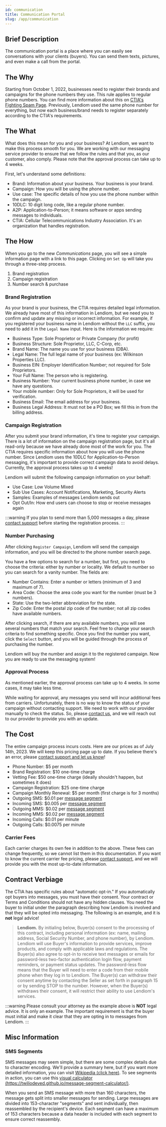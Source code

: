 ```yaml
---
id: communication
title: Communication Portal
slug: /app/communication
---
```


## Brief Description
The communication portal is a place where you can easily see conversations with your clients (buyers). You can send them texts, pictures, and even make a call from the portal.

## The Why
Starting from October 1, 2022, businesses need to register their brands and campaigns for the phone numbers they use. This rule applies to regular phone numbers. You can find more information about this on [CTIA's Fighting Spam Page](https://fightingspam.ctia.org/). Previously, Lendiom used the same phone number for everything, but now each business/brand needs to register separately according to the CTIA's requirements.

## The What
What does this mean for you and your business? At Lendiom, we want to make this process smooth for you. We are working with our messaging service provider to ensure that we follow the rules and that you, as our customer, also comply. Please note that the approval process can take up to 4 weeks.

First, let's understand some definitions:
- Brand: Information about your business. Your business is your brand.
- Campaign: How you will be using the phone number.
- Use case: The specific details of how you use the phone number within the campaign.
- 10DLC: 10 digit long code, like a regular phone number.
- A2P: Application-to-Person; it means software or apps sending messages to individuals.
- CTIA: Cellular Telecommunications Industry Association. It's an organization that handles registration.

## The How

When you go to the new *Communications* page, you will see a simple information page with a link to this page. Clicking on `Set Up` will take you through a three-step process.
1. Brand registration
2. Campaign registration
3. Number search & purchase

### Brand Registration
As your brand is your business, the CTIA requires detailed legal information. We already have most of this information in Lendiom, but we need you to confirm and update any missing or incorrect information. For example, if you registered your business name in Lendiom without the `LLC` suffix, you need to add it in the `Legal Name` input. Here is the information we require:
- Business Type: Sole Proprietor or Private Company (for profit)
- Business Structure: Sole Proprietor, LLC, C-Corp, etc.
- Brand Name: The name you use for your business (DBA).
- Legal Name: The full legal name of your business (ex: Wilkinson Properties LLC).
- Business EIN: Employer Identification Number; not required for Sole Proprietors.
- Your Full Name: The person who is registering.
- Business Number: Your current business phone number, in case we have any questions.
- Your mobile number: Only for Sole Proprietors, it will be used for verification.
- Business Email: The email address for your business.
- Business Legal Address: It must not be a PO Box; we fill this in from the billing address.

### Campaign Registration
After you submit your brand information, it's time to register your campaign. There is a lot of information on the campaign registration page, but it's all read-only because we have already done most of the work for you. The CTIA requires specific information about how you will use the phone number. Since Lendiom uses the 10DLC for Application-to-Person messaging, it's important to provide correct campaign data to avoid delays. Currently, the approval process takes up to 4 weeks!

Lendiom will submit the following campaign information on your behalf:
- Use Case: Low Volume Mixed
- Sub Use Cases: Account Notifications, Marketing, Security Alerts
- Samples: Examples of messages Lendiom sends out
- Opt Out/In: How end users can choose to stop or receive messages again

:::warning
If you plan to send more than 5,000 messages a day, please [contact support](https://support.lendiom.com/help/3570878021) before starting the registration process.
:::

### Number Purchasing
After clicking `Register Campaign`, Lendiom will send the campaign information, and you will be directed to the phone number search page.

You have a few options to search for a number, but first, you need to choose the criteria: either by number or locality. We default to number so you can search for a vanity number. The fields are:
- Number Contains: Enter a number or letters (minimum of 3 and maximum of 7).
- Area Code: Choose the area code you want for the number (must be 3 numbers).
- State: Use the two-letter abbreviation for the state.
- Zip Code: Enter the postal zip code of the number; not all zip codes have available numbers.

After clicking search, if there are any available numbers, you will see several numbers that match your search. Feel free to change your search criteria to find something specific. Once you find the number you want, click the `Select` button, and you will be guided through the process of purchasing the number.

Lendiom will buy the number and assign it to the registered campaign. Now you are ready to use the messaging system!

### Approval Process
As mentioned earlier, the approval process can take up to 4 weeks. In some cases, it may take less time.

While waiting for approval, any messages you send will incur additional fees from carriers. Unfortunately, there is no way to know the status of your campaign without contacting support. We need to work with our provider manually to check the status. So, please [contact us](https://support.lendiom.com/help/3570878021), and we will reach out to our provider to provide you with an update.

## The Cost
The entire campaign process incurs costs. Here are our prices as of July 14th, 2023. We will keep this pricing page up to date. If you believe there's an error, please [contact support and let us know](https://support.lendiom.com/help/3570878021)!
- Phone Number: $5 per month
- Brand Registration: $10 one-time charge
- Vetting Fee: $50 one-time charge (ideally shouldn't happen, but sometimes it does)
- Campaign Registration: $25 one-time charge
- Campaign Monthly Renewal: $5 per month (first charge is for 3 months)
- Outgoing SMS: $0.01 per [message segment](#sms-segments)
- Incoming SMS: $0.005 per [message segment](#sms-segments)
- Outgoing MMS: $0.02 per [message segment](#sms-segments)
- Incoming MMS: $0.02 per [message segment](#sms-segments)
- Incoming Calls: $0.01 per minute
- Outgoing Calls: $0.0075 per minute

### Carrier Fees
Each carrier charges its own fee in addition to the above. These fees can change frequently, so we cannot list them in this documentation. If you want to know the current carrier fee pricing, please [contact support](https://support.lendiom.com/help/3570878021), and we will provide you with the most up-to-date information.

## Contract Verbiage
The CTIA has specific rules about "automatic opt-in." If you automatically opt buyers into messages, you must have their consent. Your contract or Terms and Conditions should not have any hidden clauses. You need the buyer to initial under the paragraph describing how Lendiom is involved and that they will be opted into messaging. The following is an example, and it is **not** legal advice!



> **Lendiom.** By initialing below, Buyer(s) consent to the processing of this contract, including personal information (ex: name, mailing address, Social Security Number, and phone number), by Lendiom. Lendiom will use Buyer's information to provide services, improve products, and comply with applicable laws and regulations. The Buyer(s) also agree to opt-in to receive text messages or emails for password-less two-factor authentication login flow, payment reminders, or payment status updates. The password-less flow means that the Buyer will need to enter a code from their mobile phone when they log in to Lendiom. The Buyer(s) can withdraw their consent anytime by contacting the Seller as set forth in paragraph 15 or by sending STOP to the number. However, when the Buyer(s) withdraws their consent, it will restrict their ability to use Lendiom's services.

:::warning
Please consult your attorney as the example above is **NOT** legal advice. It is only an example. The important requirement is that the buyer must initial and make it clear that they are opting in to messages from Lendiom.
:::

## Misc Information

### SMS Segments
SMS messages may seem simple, but there are some complex details due to character encoding. We'll provide a summary here, but if you want more detailed information, you can visit [Wikipedia (click here)](https://en.wikipedia.org/wiki/SMS#Message_size). To see segments in action, you can use this [visual calculator (https://twiliodeved.github.io/message-segment-calculator/)](https://twiliodeved.github.io/message-segment-calculator/). 

When you send an SMS message with more than 160 characters, the message gets split into smaller messages for sending. Large messages are divided into 153-character "segments" and sent individually, then reassembled by the recipient's device. Each segment can have a maximum of 153 characters because a data header is included with each segment to ensure correct reassembly.
